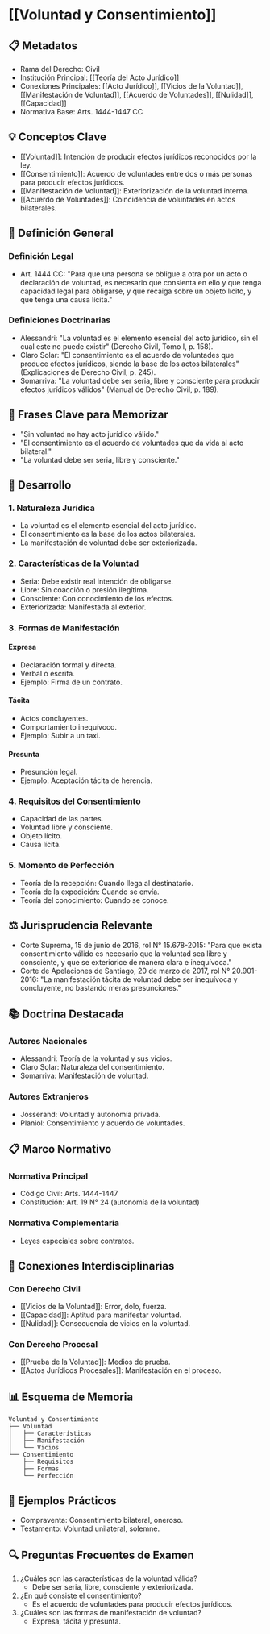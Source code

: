 # [[Voluntad y Consentimiento]]

## 📋 Metadatos
- Rama del Derecho: Civil
- Institución Principal: [[Teoría del Acto Jurídico]]
- Conexiones Principales: [[Acto Jurídico]], [[Vicios de la Voluntad]], [[Manifestación de Voluntad]], [[Acuerdo de Voluntades]], [[Nulidad]], [[Capacidad]]
- Normativa Base: Arts. 1444-1447 CC

## 💡 Conceptos Clave
- [[Voluntad]]: Intención de producir efectos jurídicos reconocidos por la ley.
- [[Consentimiento]]: Acuerdo de voluntades entre dos o más personas para producir efectos jurídicos.
- [[Manifestación de Voluntad]]: Exteriorización de la voluntad interna.
- [[Acuerdo de Voluntades]]: Coincidencia de voluntades en actos bilaterales.

## 📖 Definición General
### Definición Legal
- Art. 1444 CC: "Para que una persona se obligue a otra por un acto o declaración de voluntad, es necesario que consienta en ello y que tenga capacidad legal para obligarse, y que recaiga sobre un objeto lícito, y que tenga una causa lícita."

### Definiciones Doctrinarias
- Alessandri: "La voluntad es el elemento esencial del acto jurídico, sin el cual este no puede existir" (Derecho Civil, Tomo I, p. 158).
- Claro Solar: "El consentimiento es el acuerdo de voluntades que produce efectos jurídicos, siendo la base de los actos bilaterales" (Explicaciones de Derecho Civil, p. 245).
- Somarriva: "La voluntad debe ser seria, libre y consciente para producir efectos jurídicos válidos" (Manual de Derecho Civil, p. 189).

## 🎯 Frases Clave para Memorizar
- "Sin voluntad no hay acto jurídico válido."
- "El consentimiento es el acuerdo de voluntades que da vida al acto bilateral."
- "La voluntad debe ser seria, libre y consciente."

## 📑 Desarrollo
### 1. Naturaleza Jurídica
- La voluntad es el elemento esencial del acto jurídico.
- El consentimiento es la base de los actos bilaterales.
- La manifestación de voluntad debe ser exteriorizada.

### 2. Características de la Voluntad
- Seria: Debe existir real intención de obligarse.
- Libre: Sin coacción o presión ilegítima.
- Consciente: Con conocimiento de los efectos.
- Exteriorizada: Manifestada al exterior.

### 3. Formas de Manifestación
#### Expresa
- Declaración formal y directa.
- Verbal o escrita.
- Ejemplo: Firma de un contrato.

#### Tácita
- Actos concluyentes.
- Comportamiento inequívoco.
- Ejemplo: Subir a un taxi.

#### Presunta
- Presunción legal.
- Ejemplo: Aceptación tácita de herencia.

### 4. Requisitos del Consentimiento
- Capacidad de las partes.
- Voluntad libre y consciente.
- Objeto lícito.
- Causa lícita.

### 5. Momento de Perfección
- Teoría de la recepción: Cuando llega al destinatario.
- Teoría de la expedición: Cuando se envía.
- Teoría del conocimiento: Cuando se conoce.

## ⚖️ Jurisprudencia Relevante
- Corte Suprema, 15 de junio de 2016, rol N° 15.678-2015: "Para que exista consentimiento válido es necesario que la voluntad sea libre y consciente, y que se exteriorice de manera clara e inequívoca."
- Corte de Apelaciones de Santiago, 20 de marzo de 2017, rol N° 20.901-2016: "La manifestación tácita de voluntad debe ser inequívoca y concluyente, no bastando meras presunciones."

## 📚 Doctrina Destacada
### Autores Nacionales
- Alessandri: Teoría de la voluntad y sus vicios.
- Claro Solar: Naturaleza del consentimiento.
- Somarriva: Manifestación de voluntad.

### Autores Extranjeros
- Josserand: Voluntad y autonomía privada.
- Planiol: Consentimiento y acuerdo de voluntades.

## 📋 Marco Normativo
### Normativa Principal
- Código Civil: Arts. 1444-1447
- Constitución: Art. 19 N° 24 (autonomía de la voluntad)

### Normativa Complementaria
- Leyes especiales sobre contratos.

## 🔄 Conexiones Interdisciplinarias
### Con Derecho Civil
- [[Vicios de la Voluntad]]: Error, dolo, fuerza.
- [[Capacidad]]: Aptitud para manifestar voluntad.
- [[Nulidad]]: Consecuencia de vicios en la voluntad.

### Con Derecho Procesal
- [[Prueba de la Voluntad]]: Medios de prueba.
- [[Actos Jurídicos Procesales]]: Manifestación en el proceso.

## 📊 Esquema de Memoria
```plaintext
Voluntad y Consentimiento
├── Voluntad
│   ├── Características
│   ├── Manifestación
│   └── Vicios
└── Consentimiento
    ├── Requisitos
    ├── Formas
    └── Perfección
```

## 📝 Ejemplos Prácticos
- Compraventa: Consentimiento bilateral, oneroso.
- Testamento: Voluntad unilateral, solemne.

## 🔍 Preguntas Frecuentes de Examen
1. ¿Cuáles son las características de la voluntad válida?
   - Debe ser seria, libre, consciente y exteriorizada.
2. ¿En qué consiste el consentimiento?
   - Es el acuerdo de voluntades para producir efectos jurídicos.
3. ¿Cuáles son las formas de manifestación de voluntad?
   - Expresa, tácita y presunta. 